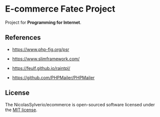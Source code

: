 # E-commerce Fatec Project 

Project for **Programming for Internet**.

## References

* https://www.php-fig.org/psr

* https://www.slimframework.com/
* https://feulf.github.io/raintpl/
* https://github.com/PHPMailer/PHPMailer

## License

The NicolasSylverio/ecommerce is open-sourced software licensed under the [MIT license](https://opensource.org/licenses/MIT).

